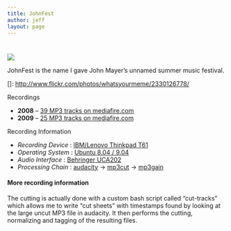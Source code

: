 ```yaml
---
title: JohnFest
author: jeff
layout: page
---
```

# 

[![][2]][2]

JohnFest is the name I gave John Mayer’s unnamed summer music festival.

 []: http://www.flickr.com/photos/whatsyourmeme/2330126778/

Recordings 
*   **2008** – [39 MP3 tracks on mediafire.com][2]
*   **2009** – [25 MP3 tracks on mediafire.com][3]

 [2]: http://www.mediafire.com/?sharekey=ce102bd7f2d1c5e5ab1eab3e9fa335cabfe111f221f499a8
 [3]: http://www.mediafire.com/?sharekey=ce102bd7f2d1c5e595af63b7d44918aa7839631b62f126a4




Recording Information 
*   *Recording Device* : [IBM/Lenovo Thinkpad T61][4]
*   *Operating System* : [Ubuntu 8.04 / 9.04][5]
*   *Audio Interface* : [Behringer UCA202][6]
*   *Processing Chain* : [audacity][7] -> [mp3cut][8] -> [mp3gain][9]

 [4]: http://shop.lenovo.com/us/notebooks/thinkpad/t-series
 [5]: http://www.ubuntu.com/
 [6]: http://www.behringer.com/uca202/index.cfm?lang=eng
 [7]: http://audacity.sourceforge.net/
 [8]: http://mp3cut.sourceforge.net/
 [9]: http://mp3gain.sourceforge.net/

#### More recording information

The cutting is actually done with a custom bash script called “cut-tracks” which allows me to write “cut sheets” with timestamps found by looking at the large uncut MP3 file in audacity. It then performs the cutting, normalizing and tagging of the resulting files.